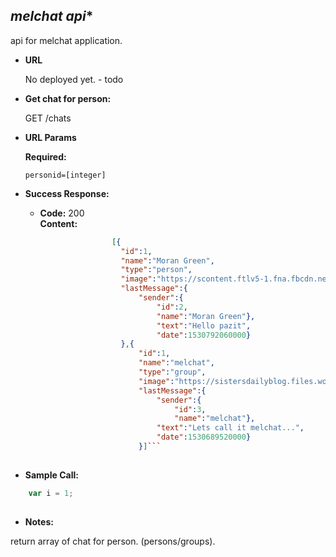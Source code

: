 *melchat api**
----
api for melchat application.

* **URL**

  No deployed yet. - todo

* **Get chat for person:**
  
  GET /chats
  
*  **URL Params**

   **Required:**
 
   `personid=[integer]`

* **Success Response:**
  * **Code:** 200 <br />
    **Content:** 
    ```json
                    [{
                      "id":1,
                      "name":"Moran Green",
                      "type":"person",
                      "image":"https://scontent.ftlv5-1.fna.fbcdn.net/v/t1.0-1/p200x200/22228310_10155837578624577_8204812522299214248_n.jpg?_nc_cat=0&oh=0db7e72da8e6804dc878de993b6513a2&oe=5BB6A8DE",
                      "lastMessage":{
                          "sender":{
                              "id":2,
                              "name":"Moran Green"},
                              "text":"Hello pazit",
                              "date":1530792060000}
                      },{
                          "id":1,
                          "name":"melchat",
                          "type":"group",
                          "image":"https://sistersdailyblog.files.wordpress.com/2017/05/sisters.jpg",
                          "lastMessage":{
                              "sender":{
                                  "id":3,
                                  "name":"melchat"},
                              "text":"Lets call it melchat...",
                              "date":1530689520000}
                          }]```
 
* **Sample Call:**
```js
    var i = 1;
    

```
* **Notes:**

return array of chat for person. (persons/groups).